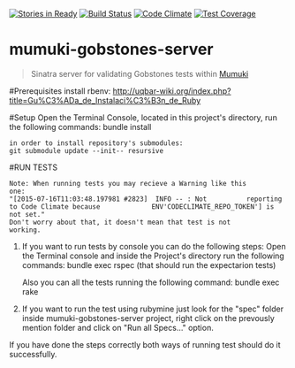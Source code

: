 [![Stories in Ready](https://badge.waffle.io/mumuki/mumuki-gobstones-server.png?label=ready&title=Ready)](https://waffle.io/mumuki/mumuki-gobstones-server)
[![Build Status](https://travis-ci.org/mumuki/mumuki-gobstones-server.svg?branch=master)](https://travis-ci.org/mumuki/mumuki-gobstones-server)
[![Code Climate](https://codeclimate.com/github/mumuki/mumuki-gobstones-server/badges/gpa.svg)](https://codeclimate.com/github/mumuki/mumuki-gobstones-server)
[![Test Coverage](https://codeclimate.com/github/mumuki/mumuki-gobstones-server/badges/coverage.svg)](https://codeclimate.com/github/mumuki/mumuki-gobstones-server/coverage)

# mumuki-gobstones-server
> Sinatra server for validating Gobstones tests within [Mumuki](http://github.com/mumuki)

#Prerequisites
  install rbenv:
		http://uqbar-wiki.org/index.php?title=Gu%C3%ADa_de_Instalaci%C3%B3n_de_Ruby		 	


#Setup
  Open  the Terminal Console, located in this project's
  directory, run the following commands: 
	bundle install
	
	in order to install repository's submodules:
	git submodule update --init-- resursive


#RUN TESTS

	Note: When running tests you may recieve a Warning like this 		one:
	"[2015-07-16T11:03:48.197981 #2823]  INFO -- : Not 			reporting 	to Code Climate because 			ENV'CODECLIMATE_REPO_TOKEN'] is not set."
	Don't worry about that, it doesn't mean that test is not 		working.
	

1. If you want to run tests by console you can do the following steps:
	Open the Terminal console and inside the Project's directory 		run the following commands:
	   bundle exec rspec
	(that should run the expectarion tests) 
	
	Also you can all the tests running the following command:
	   bundle exec rake

2. If you want to run the test using rubymine just look for the "spec" 	  folder inside mumuki-gobstones-server project, right click on the   		prevously mention folder and click on "Run all Specs..." option.
	
If you have done the steps correctly both ways of running test should do it successfully.
    
